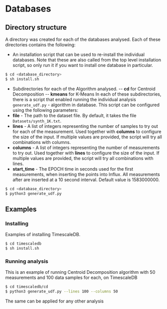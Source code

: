 # Databases

## Directory structure

A directory was created for each of the databases analysed. Each of these directories contains the following:
- An installation script that can be used to re-install the individual databases. Note that these are also called from the top level installation script, so only run it if you want to install one database in particular.
```bash
$ cd <database_directory>
$ sh install.sh
```

- Subdirectories for each of the Algorithm analysed. 
-- **cd** for Centroid Decomposition
-- **kmeans** for K-Means
In each of these subdirectories, there is a script that enabled running the individual analysis `generate_udf.py` - algorithm in database. This script can be configured using the following parameters:
- **file** - The path to the dataset file. By default, it takes the file `Datasets/synth_1K.txt`.
- **lines** - A list of integers representing the number of samples to try out for each of the measurement. Used together with **columns** to configure the size of the input. If multiple values are provided, the script will try all combinations with columns.
- **columns** - A list of integers representing the number of measurements to try out. Used together with **lines** to configure the size of the input. If multiple values are provided, the script will try all combinations with lines.
- **start_time** - The EPOCH time in seconds used for the first measurements, when inserting the points into Influx. All measurements after are inserted at a 10 second interval. Default value is 1583000000.
```bash
$ cd <database_directory>
$ python3 generate_udf.py
```

## Examples

### Installing
Examples of installing TimescaleDB.
```bash
$ cd timescaledb
$ sh install.sh
```

### Running analysis

This is an example of running Centroid Decomposition algorithm with 50 measurements and 100 data samples for each, on TimescaleDB

```bash
$ cd timescaledb/cd
$ python3 generate_udf.py --lines 100 --columns 50
```
The same can be applied for any other analysis
